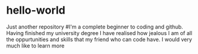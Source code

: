 # hello-world
Just another repository
#I'm a complete beginner to coding and github. Having finished my university degree I have realised how jealous I am of all the oppurtunities and skills that my friend who can code have. I would very much like to learn more
